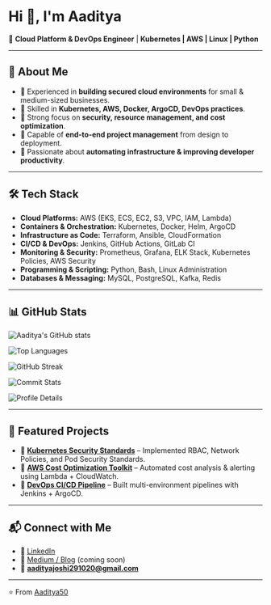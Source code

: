 # Hi 👋, I'm Aaditya  

🚀 **Cloud Platform & DevOps Engineer** | **Kubernetes | AWS | Linux | Python**

---

## 🌟 About Me
- 🔹 Experienced in **building secured cloud environments** for small & medium-sized businesses.  
- 🔹 Skilled in **Kubernetes, AWS, Docker, ArgoCD, DevOps practices**.  
- 🔹 Strong focus on **security, resource management, and cost optimization**.  
- 🔹 Capable of **end-to-end project management** from design to deployment.  
- 🔹 Passionate about **automating infrastructure & improving developer productivity**.  

---

## 🛠️ Tech Stack
- **Cloud Platforms:** AWS (EKS, ECS, EC2, S3, VPC, IAM, Lambda)  
- **Containers & Orchestration:** Kubernetes, Docker, Helm, ArgoCD  
- **Infrastructure as Code:** Terraform, Ansible, CloudFormation  
- **CI/CD & DevOps:** Jenkins, GitHub Actions, GitLab CI  
- **Monitoring & Security:** Prometheus, Grafana, ELK Stack, Kubernetes Policies, AWS Security  
- **Programming & Scripting:** Python, Bash, Linux Administration  
- **Databases & Messaging:** MySQL, PostgreSQL, Kafka, Redis  

---

## 📊 GitHub Stats  

![Aaditya's GitHub stats](https://github-readme-stats.vercel.app/api?username=Aaditya50&show_icons=true&theme=tokyonight)  

![Top Languages](https://github-readme-stats.vercel.app/api/top-langs/?username=Aaditya50&layout=compact&theme=tokyonight)  

![GitHub Streak](https://github-readme-streak-stats.herokuapp.com/?user=Aaditya50&theme=tokyonight)  

![Commit Stats](https://github-profile-summary-cards.vercel.app/api/cards/productive-time?username=Aaditya50&theme=tokyonight&utcOffset=5.5)  

![Profile Details](https://github-profile-summary-cards.vercel.app/api/cards/profile-details?username=Aaditya50&theme=tokyonight)  

---

## 🚀 Featured Projects
- 🔹 **[Kubernetes Security Standards](#)** – Implemented RBAC, Network Policies, and Pod Security Standards.  
- 🔹 **[AWS Cost Optimization Toolkit](#)** – Automated cost analysis & alerting using Lambda + CloudWatch.  
- 🔹 **[DevOps CI/CD Pipeline](#)** – Built multi-environment pipelines with Jenkins + ArgoCD.  

---

## 📬 Connect with Me
- 💼 [LinkedIn](https://www.linkedin.com/in/aaditya-joshi-5009)  
- 📝 [Medium / Blog](#) (coming soon)  
- 📧 **aadityajoshi291020@gmail.com**  

---
⭐️ From [Aaditya50](https://github.com/Aaditya50)


<!---
Aaditya55/Aaditya55 is a ✨ special ✨ repository because its `README.md` (this file) appears on your GitHub profile.
You can click the Preview link to take a look at your changes.
--->
